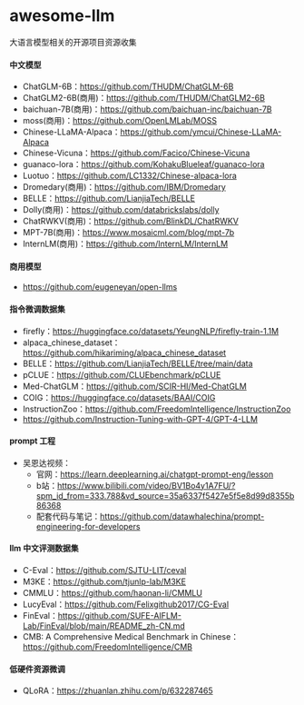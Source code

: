 # awesome-llm
大语言模型相关的开源项目资源收集

#### 中文模型
- ChatGLM-6B：https://github.com/THUDM/ChatGLM-6B
- ChatGLM2-6B(商用)：https://github.com/THUDM/ChatGLM2-6B
- baichuan-7B(商用)：https://github.com/baichuan-inc/baichuan-7B
- moss(商用)：https://github.com/OpenLMLab/MOSS
- Chinese-LLaMA-Alpaca：https://github.com/ymcui/Chinese-LLaMA-Alpaca
- Chinese-Vicuna：https://github.com/Facico/Chinese-Vicuna
- guanaco-lora：https://github.com/KohakuBlueleaf/guanaco-lora
- Luotuo：https://github.com/LC1332/Chinese-alpaca-lora
- Dromedary(商用)：https://github.com/IBM/Dromedary
- BELLE：https://github.com/LianjiaTech/BELLE
- Dolly(商用)：https://github.com/databrickslabs/dolly
- ChatRWKV(商用)：https://github.com/BlinkDL/ChatRWKV
- MPT-7B(商用)：https://www.mosaicml.com/blog/mpt-7b
- InternLM(商用)：https://github.com/InternLM/InternLM
#### 商用模型
- https://github.com/eugeneyan/open-llms

#### 指令微调数据集
- firefly：https://huggingface.co/datasets/YeungNLP/firefly-train-1.1M
- alpaca_chinese_dataset：https://github.com/hikariming/alpaca_chinese_dataset
- BELLE：https://github.com/LianjiaTech/BELLE/tree/main/data
- pCLUE：https://github.com/CLUEbenchmark/pCLUE
- Med-ChatGLM：https://github.com/SCIR-HI/Med-ChatGLM
- COIG：https://huggingface.co/datasets/BAAI/COIG
- InstructionZoo：https://github.com/FreedomIntelligence/InstructionZoo
- https://github.com/Instruction-Tuning-with-GPT-4/GPT-4-LLM

#### prompt 工程
- 吴恩达视频：
  - 官网：https://learn.deeplearning.ai/chatgpt-prompt-eng/lesson
  - b站：https://www.bilibili.com/video/BV1Bo4y1A7FU/?spm_id_from=333.788&vd_source=35a6337f5427e5f5e8d99d8355b86368
  - 配套代码与笔记：https://github.com/datawhalechina/prompt-engineering-for-developers

#### llm 中文评测数据集
- C-Eval：https://github.com/SJTU-LIT/ceval
- M3KE：https://github.com/tjunlp-lab/M3KE
- CMMLU：https://github.com/haonan-li/CMMLU
- LucyEval：https://github.com/Felixgithub2017/CG-Eval
- FinEval：https://github.com/SUFE-AIFLM-Lab/FinEval/blob/main/README_zh-CN.md
- CMB: A Comprehensive Medical Benchmark in Chinese：https://github.com/FreedomIntelligence/CMB

#### 低硬件资源微调
- QLoRA：https://zhuanlan.zhihu.com/p/632287465
